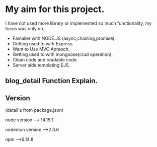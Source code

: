 # My aim for this project.

I have not used more library or implemented so much functionality, my focus was only on.

* Famalier with NODE.JS (async,chaining,promise).
* Getting used to with Express.
* Want to Use MVC Apraoch. 
* Getting used to with mongoose(crud operation).
* Clean code and readable code.
* Server side templating EJS.

<!-- ## Mvc Detail

<!-- i used mvc approach for this project.

controller -> blogcontroller.js

model -> blog.js

views -> all views pages -->


## blog_detail Function Explain.

<!--
```Javascript
const blog_details= (req,res)=>{
    const id= req.params.id;
    Blog.findById(id)
    .then((result)=>{
        res.render('detail',{title:'Blog-Detail',blog : result});
    })
    .catch((err)=>{
        console.log(err);
        res.status(404).render('404',{title: 'Blog not found'});
    })
}
```
-->

## Version
(detail's from package.json)

node version --> 14.15.1

nodemon version -->2.0.6

npm -->6.14.8